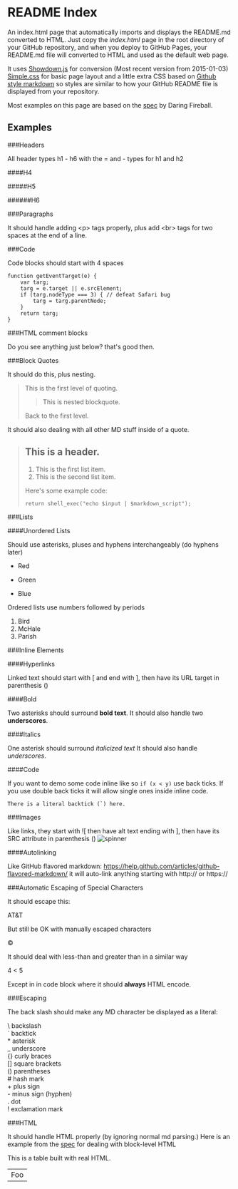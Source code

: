 README Index
============

An index.html page that automatically imports and displays the README.md converted to HTML. Just copy the *index.html* page in the root directory of your GitHub repository, and when you deploy to GitHub Pages, your README.md file will converted to HTML and used as the default web page.

It uses [Showdown.js](https://github.com/showdownjs/showdown) for conversion (Most recent version from 2015-01-03) [Simple.css](https://github.com/chrisbroski/simple-css) for basic page layout and a little extra CSS based on [Github style markdown](https://help.github.com/articles/github-flavored-markdown/) so styles are similar to how your GitHub README file is displayed from your repository. 

Most examples on this page are based on the [spec](http://daringfireball.net/projects/markdown/syntax) by Daring Fireball.

Examples
--------

###Headers

All header types h1 - h6 with the = and - types for h1 and h2

####H4

#####H5

######H6

###Paragraphs

It should handle adding &lt;p&gt; tags properly, plus add &lt;br&gt; tags for two spaces at the end of a line.

###Code

Code blocks should start with 4 spaces

    function getEventTarget(e) {
        var targ;
        targ = e.target || e.srcElement;
        if (targ.nodeType === 3) { // defeat Safari bug
            targ = targ.parentNode;
        }
        return targ;
    }

###HTML comment blocks

Do you see anything just below? that's good then.

<!--
This is some comments -->

###Block Quotes

It should do this, plus nesting.

> This is the first level of quoting.
> 
> > This is nested blockquote.
> 
> Back to the first level.

It should also dealing with all other MD stuff inside of a quote.

> ## This is a header.
> 
> 1.   This is the first list item.
> 2.   This is the second list item.
> 
> Here's some example code:
> 
>     return shell_exec("echo $input | $markdown_script");

###Lists

####Unordered Lists

Should use asterisks, pluses and hyphens interchangeably (do hyphens later)

*   Red
+   Green
-   Blue

Ordered lists use numbers followed by periods

1.  Bird
2.  McHale
333.  Parish

###Inline Elements

####Hyperlinks

Linked text should start with [ and end with ], then have its URL target in parenthesis ()

####Bold

Two asterisks should surround **bold text**. It should also handle two __underscores__.

####Italics

One asterisk should surround *italicized text* It should also handle _underscores_.

####Code

If you want to demo some code inline like so `if (x < y)` use back ticks. If you use double back ticks it will allow single ones inside inline code.

``There is a literal backtick (`) here.``

###Images

Like links, they start with !\[ then have alt text ending with ], then have its SRC attribute in parenthesis () ![spinner](/img/spinner.gif)

####Autolinking

Like GitHub flavored markdown: https://help.github.com/articles/github-flavored-markdown/ it will auto-link anything starting with http:// or https://

###Automatic Escaping of Special Characters

It should escape this:

AT&T

But still be OK with manually escaped characters

&copy;

It should deal with less-than and greater than in a similar way

4 < 5

Except in in code block where it should **always** HTML encode.

###Escaping

The back slash should make any MD character be displayed as a literal:

\\   backslash  
\`   backtick  
\*   asterisk  
\_   underscore  
\{\}  curly braces  
\[\]  square brackets  
\(\)  parentheses  
\#   hash mark  
\+   plus sign  
\-   minus sign (hyphen)  
\.   dot  
\!   exclamation mark  

###HTML

It should handle HTML properly (by ignoring normal md parsing.) Here is an example from the [spec](http://daringfireball.net/projects/markdown/syntax) for dealing with block-level HTML

This is a table built with real HTML.

<table>
    <tr>
        <td>Foo</td>
    </tr>
</table>
